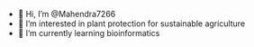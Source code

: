 - 👋 Hi, I’m @Mahendra7266
- 👀 I’m interested in plant protection for sustainable agriculture
- 🌱 I’m currently learning bioinformatics



<!---
Mahendra7266/Mahendra7266 is a ✨ special ✨ repository because its `README.md` (this file) appears on your GitHub profile.
You can click the Preview link to take a look at your changes.
--->
